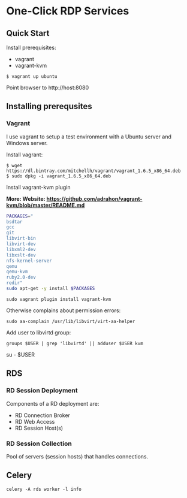 # One-Click RDP Services

## Quick Start

Install prerequisites:
* vagrant
* vagrant-kvm

```
$ vagrant up ubuntu
```

Point browser to http://host:8080

## Installing prerequsites

### Vagrant

I use vagrant to setup a test environment with a Ubuntu server and
Windows server.

Install vagrant:
```
$ wget https://dl.bintray.com/mitchellh/vagrant/vagrant_1.6.5_x86_64.deb
$ sudo dpkg -i vagrant_1.6.5_x86_64.deb
```

Install vagrant-kvm plugin

**More: Website: https://github.com/adrahon/vagrant-kvm/blob/master/README.md**
```bash
PACKAGES="
bsdtar
gcc
git
libvirt-bin
libvirt-dev
libxml2-dev
libxslt-dev
nfs-kernel-server
qemu
qemu-kvm
ruby2.0-dev
redir"
sudo apt-get -y install $PACKAGES
```

```
sudo vagrant plugin install vagrant-kvm
```

Otherwise complains about permission errors:
```
sudo aa-complain /usr/lib/libvirt/virt-aa-helper
```

Add user to libvirtd group:
```
groups $USER | grep 'libvirtd' || adduser $USER kvm
```

su - $USER

## RDS

### RD Session Deployment

Components of a RD deployment are:
* RD Connection Broker
* RD Web Access
* RD Session Host(s)

### RD Session Collection

Pool of servers (session hosts) that handles connections.

## Celery

```
celery -A rds worker -l info
```
